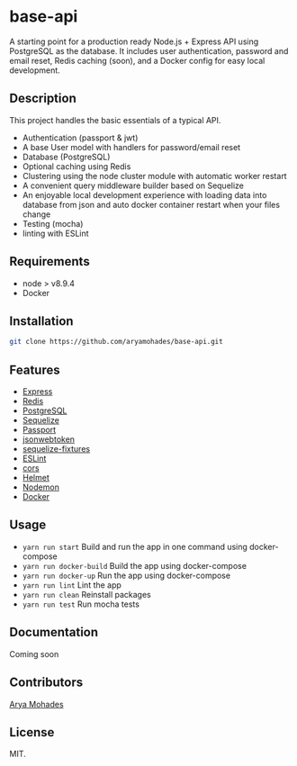 # base-api
A starting point for a production ready Node.js + Express API using PostgreSQL as the database. It includes user authentication, password and email reset, Redis caching (soon), and a Docker config for easy local development.

## Description
This project handles the basic essentials of a typical API.
* Authentication (passport & jwt)
* A base User model with handlers for password/email reset
* Database (PostgreSQL)
* Optional caching using Redis
* Clustering using the node cluster module with automatic worker restart
* A convenient query middleware builder based on Sequelize
* An enjoyable local development experience with loading data into database from json and auto docker container restart when your files change
* Testing (mocha)
* linting with ESLint

## Requirements
* node > v8.9.4
* Docker

## Installation
```bash
git clone https://github.com/aryamohades/base-api.git
```

## Features
* [Express](https://github.com/expressjs/express)
* [Redis](https://redis.io)
* [PostgreSQL](https://www.postgresql.org)
* [Sequelize](https://github.com/sequelize/sequelize)
* [Passport](https://github.com/jaredhanson/passport)
* [jsonwebtoken](https://github.com/auth0/node-jsonwebtoken)
* [sequelize-fixtures](https://github.com/domasx2/sequelize-fixtures)
* [ESLint](https://github.com/eslint/eslint)
* [cors](https://github.com/expressjs/cors)
* [Helmet](https://github.com/helmetjs/helmet)
* [Nodemon](https://github.com/remy/nodemon)
* [Docker](https://www.docker.com)

## Usage
* `yarn run start` Build and run the app in one command using docker-compose
* `yarn run docker-build` Build the app using docker-compose
* `yarn run docker-up` Run the app using docker-compose
* `yarn run lint` Lint the app
* `yarn run clean` Reinstall packages
* `yarn run test` Run mocha tests

## Documentation
Coming soon

## Contributors
[Arya Mohades](https://github.com/aryamohades)

## License
MIT.

